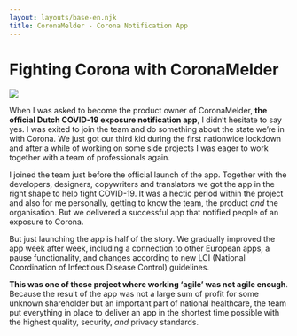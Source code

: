 ```yaml
---
layout: layouts/base-en.njk
title: CoronaMelder - Corona Notification App
---
```


# Fighting Corona with CoronaMelder

<div class="break-out">
 <img
 src="/images/CoronaMelder.png"
 />
</div>

When I was asked to become the product owner of CoronaMelder, **the official Dutch COVID-19 exposure notification app**, I didn’t hesitate to say yes. I was exited to join the team and do something about the state we’re in with Corona. We just got our third kid during the first nationwide lockdown and after a while of working on some side projects I was eager to work together with a team of professionals again.

I joined the team just before the official launch of the app. Together with the developers, designers, copywriters and translators we got the app in the right shape to help fight COVID-19. It was a hectic period within the project and also for me personally, getting to know the team, the product _and_ the organisation. But we delivered a successful app that notified people of an exposure to Corona.

But just launching the app is half of the story. We gradually improved the app week after week, including a connection to other European apps, a pause functionality, and changes according to new LCI (National Coordination of Infectious Disease Control) guidelines.

**This was one of those project where working ‘agile’ was not agile enough**. Because the result of the app was not a large sum of profit for some unknown shareholder but an important part of national healthcare, the team put everything in place to deliver an app in the shortest time possible with the highest quality, security, _and_ privacy standards.
